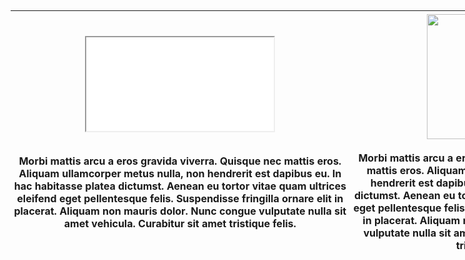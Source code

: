   <body>
   <style> 
	       body {
        background-image: url("https://i.pinimg.com/564x/ee/96/06/ee9606c1e661990cad30cc13e5b1316b.jpg");
        background-attachment: fixed;
         background-position: bottom;
       }
	  </style>
<style>
	.demo {
		width:1000px;
		height:2000px;
		padding:5px;
	}
	.demo th {
		padding:5px;
		background:#FFFFF;
	}
	.demo td {
		text-align:center;
		padding:5px;
		background:#FFFFFF;
	}
</style>
<center>
<table class="demo">
	<thead>
	<tr>
		<th><iframe src="/diary.txt" seamless></iframe><br><br>

Morbi mattis arcu a eros gravida viverra. Quisque nec mattis eros. Aliquam ullamcorper metus nulla, non hendrerit est dapibus eu. In hac habitasse platea dictumst. Aenean eu tortor vitae quam ultrices eleifend eget pellentesque felis. Suspendisse fringilla ornare elit in placerat. Aliquam non mauris dolor. Nunc congue vulputate nulla sit amet vehicula. Curabitur sit amet tristique felis.</th>
		<th><img src="https://pbs.twimg.com/media/E05wpHqXoAINF2_?format=jpg&name=medium" height="200"><br><img src="https://revstar.carrd.co/assets/images/gallery04/bee68068.png?v=81856bea" height="20"><br>Morbi mattis arcu a eros gravida viverra. Quisque nec mattis eros. Aliquam ullamcorper metus nulla, non hendrerit est dapibus eu. In hac habitasse platea dictumst. Aenean eu tortor vitae quam ultrices eleifend eget pellentesque felis. Suspendisse fringilla ornare elit in placerat. Aliquam non mauris dolor. Nunc congue vulputate nulla sit amet vehicula. Curabitur sit amet tristique felis.

</th>
	</tr>
	</thead>
	<tbody>
	</tbody>  
	</table>
